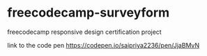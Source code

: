 # freecodecamp-surveyform
freecodecamp responsive design certification project

link to the code pen 
https://codepen.io/saipriya2236/pen/JjaBMvN
